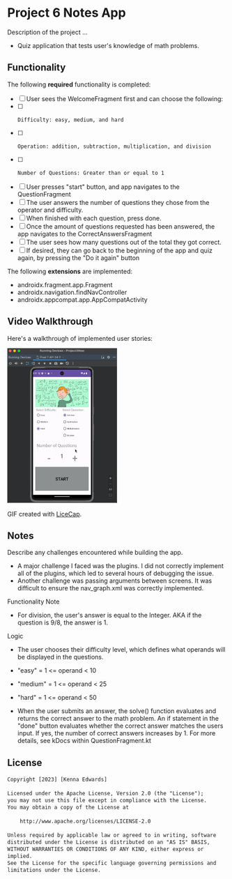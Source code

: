# Project 6 Notes App

Description of the project ...
* Quiz application that tests user's knowledge of math problems.

## Functionality 

The following **required** functionality is completed:

* [ ] User sees the WelcomeFragment first and can choose the following:
* [ ]     Difficulty: easy, medium, and hard
* [ ]     Operation: addition, subtraction, multiplication, and division
* [ ]     Number of Questions: Greater than or equal to 1
* [ ] User presses "start" button, and app navigates to the QuestionFragment
* [ ] The user answers the number of questions they chose from the operator and difficulty.
* [ ] When finished with each question, press done.
* [ ] Once the amount of questions requested has been answered, the app navigates to the CorrectAnswersFragment
* [ ] The user sees how many questions out of the total they got correct.
* [ ] If desired, they can go back to the beginning of the app and quiz again, by pressing the "Do it again" button

The following **extensions** are implemented:
* androidx.fragment.app.Fragment
* androidx.navigation.findNavController
* androidx.appcompat.app.AppCompatActivity

## Video Walkthrough

Here's a walkthrough of implemented user stories:

<img src='https://github.com/kenna-edwards55/Project3New/blob/main/Project%203%20Demo.gif' title='Video Walkthrough' width='50%' alt='Video Walkthrough' />

GIF created with [LiceCap](http://www.cockos.com/licecap/).

## Notes

Describe any challenges encountered while building the app.
* A major challenge I faced was the plugins.  I did not correctly implement all of the plugins, which led to several hours of debugging the issue.
* Another challenge was passing arguments between screens.  It was difficult to ensure the nav_graph.xml was correctly implemented.

Functionality Note
* For division, the user's answer is equal to the Integer. AKA if the question is 9/8, the answer is 1.

Logic
* The user chooses their difficulty level, which defines what operands will be displayed in the questions.
* "easy" = 1 <= operand < 10
* "medium" = 1 <= operand < 25
* "hard" = 1 <= operand < 50

* When the user submits an answer, the solve() function evaluates and returns the correct answer to the math problem.  An if statement in the "done" button evaluates whether the correct answer matches the users input.  If yes, the number of correct answers increases by 1.  For more details, see kDocs within QuestionFragment.kt

## License

    Copyright [2023] [Kenna Edwards]

    Licensed under the Apache License, Version 2.0 (the "License");
    you may not use this file except in compliance with the License.
    You may obtain a copy of the License at

        http://www.apache.org/licenses/LICENSE-2.0

    Unless required by applicable law or agreed to in writing, software
    distributed under the License is distributed on an "AS IS" BASIS,
    WITHOUT WARRANTIES OR CONDITIONS OF ANY KIND, either express or implied.
    See the License for the specific language governing permissions and
    limitations under the License.
